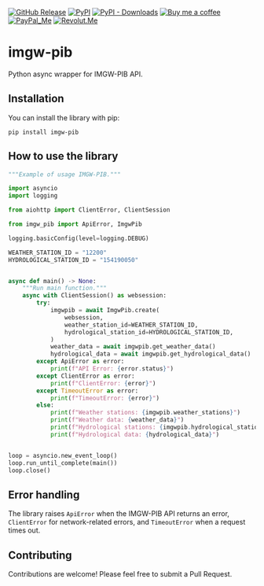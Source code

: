 [![GitHub Release][releases-shield]][releases]
[![PyPI][pypi-releases-shield]][pypi-releases]
[![PyPI - Downloads][pypi-downloads]][pypi-statistics]
[![Buy me a coffee][buy-me-a-coffee-shield]][buy-me-a-coffee]
[![PayPal_Me][paypal-me-shield]][paypal-me]
[![Revolut.Me][revolut-me-shield]][revolut-me]

# imgw-pib

Python async wrapper for IMGW-PIB API.

## Installation

You can install the library with pip:

```
pip install imgw-pib
```

## How to use the library

```python
"""Example of usage IMGW-PIB."""

import asyncio
import logging

from aiohttp import ClientError, ClientSession

from imgw_pib import ApiError, ImgwPib

logging.basicConfig(level=logging.DEBUG)

WEATHER_STATION_ID = "12200"
HYDROLOGICAL_STATION_ID = "154190050"


async def main() -> None:
    """Run main function."""
    async with ClientSession() as websession:
        try:
            imgwpib = await ImgwPib.create(
                websession,
                weather_station_id=WEATHER_STATION_ID,
                hydrological_station_id=HYDROLOGICAL_STATION_ID,
            )
            weather_data = await imgwpib.get_weather_data()
            hydrological_data = await imgwpib.get_hydrological_data()
        except ApiError as error:
            print(f"API Error: {error.status}")
        except ClientError as error:
            print(f"ClientError: {error}")
        except TimeoutError as error:
            print(f"TimeoutError: {error}")
        else:
            print(f"Weather stations: {imgwpib.weather_stations}")
            print(f"Weather data: {weather_data}")
            print(f"Hydrological stations: {imgwpib.hydrological_stations}")
            print(f"Hydrological data: {hydrological_data}")


loop = asyncio.new_event_loop()
loop.run_until_complete(main())
loop.close()
```

## Error handling

The library raises `ApiError` when the IMGW-PIB API returns an error, `ClientError` for network-related errors, and `TimeoutError` when a request times out.

## Contributing

Contributions are welcome! Please feel free to submit a Pull Request.

[releases]: https://github.com/bieniu/imgw-pib/releases
[releases-shield]: https://img.shields.io/github/release/bieniu/imgw-pib.svg?style=popout
[pypi-releases]: https://pypi.org/project/imgw-pib/
[pypi-statistics]: https://pepy.tech/project/imgw-pib
[pypi-releases-shield]: https://img.shields.io/pypi/v/imgw-pib
[pypi-downloads]: https://pepy.tech/badge/imgw-pib/month
[buy-me-a-coffee-shield]: https://img.shields.io/static/v1.svg?label=%20&message=Buy%20me%20a%20coffee&color=6f4e37&logo=buy%20me%20a%20coffee&logoColor=white
[buy-me-a-coffee]: https://www.buymeacoffee.com/QnLdxeaqO
[paypal-me-shield]: https://img.shields.io/static/v1.svg?label=%20&message=PayPal.Me&logo=paypal
[paypal-me]: https://www.paypal.me/bieniu79
[revolut-me-shield]: https://img.shields.io/static/v1.svg?label=%20&message=Revolut&logo=revolut
[revolut-me]: https://revolut.me/maciejbieniek
